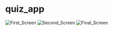 # quiz_app

![First_Screen](https://user-images.githubusercontent.com/28836100/138743017-bf75e4ec-de25-4894-a3ce-dcc24aeb5b80.jpg)
![Second_Screen](https://user-images.githubusercontent.com/28836100/138743178-f5195465-f0b7-43df-b2b9-9bdab15e059e.jpg)
![Final_Screen](https://user-images.githubusercontent.com/28836100/138743176-09882908-8764-41d7-8932-726b3d149323.jpg)
